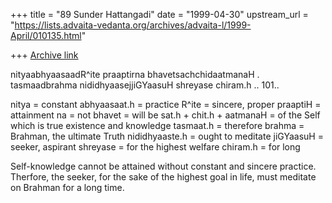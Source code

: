 +++
title = "89 Sunder Hattangadi"
date = "1999-04-30"
upstream_url = "https://lists.advaita-vedanta.org/archives/advaita-l/1999-April/010135.html"

+++
[Archive link](https://lists.advaita-vedanta.org/archives/advaita-l/1999-April/010135.html)

nityaabhyaasaadR^ite praaptirna bhavetsachchidaatmanaH .
tasmaadbrahma nididhyaasejjiGYaasuH shreyase chiram.h .. 101..

nitya = constant
abhyaasaat.h = practice
R^ite = sincere, proper
praaptiH = attainment
na = not
bhavet = will be
sat.h + chit.h + aatmanaH = of the Self which is true existence and
                            knowledge
tasmaat.h = therefore
brahma = Brahman, the ultimate Truth
nididhyaaste.h = ought to meditate
jiGYaasuH = seeker, aspirant
shreyase = for the highest welfare
chiram.h = for long

Self-knowledge cannot be attained without constant and sincere practice.
Therfore, the seeker, for the sake of the highest goal in life, must
meditate on Brahman for a long time.

